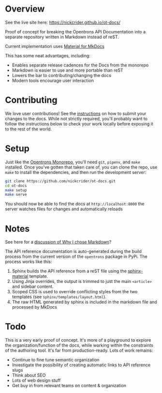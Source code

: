 # Overview

See the live site here: https://nickcrider.github.io/ot-docs/

Proof of concept for breaking the Opentrons API Documentation into a separate repository written in Markdown instead of reST.

Current implementation uses [Material for MkDocs](https://github.com/squidfunk/mkdocs-material)

This has some neat advantages, including:
- Enables separate release cadences for the Docs from the monorepo
- Markdown is easier to use and more portable than reST
- Lowers the bar to contributing/changing the docs
- Modern tools encourage user interaction

# Contributing

We love user contributions! See the [instructions](CONTRIBUTING.md) on how to submit your changes to the docs. While not strictly required, you'll probably want to follow the instructions below to check your work locally before exposing it to the rest of the world.

# Setup

Just like the [Opentrons Monorepo](https://github.com/Opentrons/opentrons/blob/edge/CONTRIBUTING.md#environment-and-repository), you'll need `git`, `pipenv`, and `make` installed. Once you've gotten that taken care of, you can clone the repo, use `make` to install the dependencies, and then run the development server:

```bash
git clone https://github.com/nickcrider/ot-docs.git
cd ot-docs
make setup
make serve
```
You should now be able to find the docs at `http://localhost:8000` the server watches files for changes and automatically reloads

# Notes

See here for a [discussion of Why I chose Markdown](CONTRIBUTING.md#why-markdown)?

The API reference documentation is auto-generated during the build process from the current version of the `opentrons` package in PyPi.
The process works like this:

1. Sphinx builds the API reference from a reST file using the [sphinx-material](https://github.com/bashtage/sphinx-material) template.
2. Using Jinja overrides, the output is trimmed to just the main `<article>` and sidebar content.
3. Scoped CSS is used to override conflicting styles from the two templates (see `sphinx/templates/layout.html`).
4. The raw HTML generated by sphinx is included in the markdown file and processed by MkDocs



# Todo

This is a very early proof of concept. It's more of a playground to explore 
the organization/function of the docs, while working within the constraints of
the authoring tool. It's far from production-ready. Lots of work remains:

- Continue to fine tune semantic organization
- Investigate the possibility of creating automatic links to API reference slugs
- Think about SEO
- Lots of web design stuff
- Get buy in from relevant teams on content & organization 
